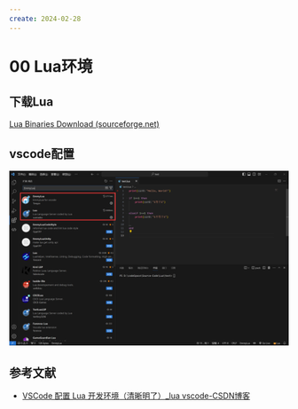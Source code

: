 ```yaml
---
create: 2024-02-28
---
```

# 00 Lua环境

## 下载Lua

[Lua Binaries Download (sourceforge.net)](https://luabinaries.sourceforge.net/download.html)

## vscode配置

![image-20240228230131410](./assets/image-20240228230131410.png)

## 参考文献

* [VSCode 配置 Lua 开发环境（清晰明了）_lua vscode-CSDN博客](https://blog.csdn.net/qq_44697754/article/details/133103543)